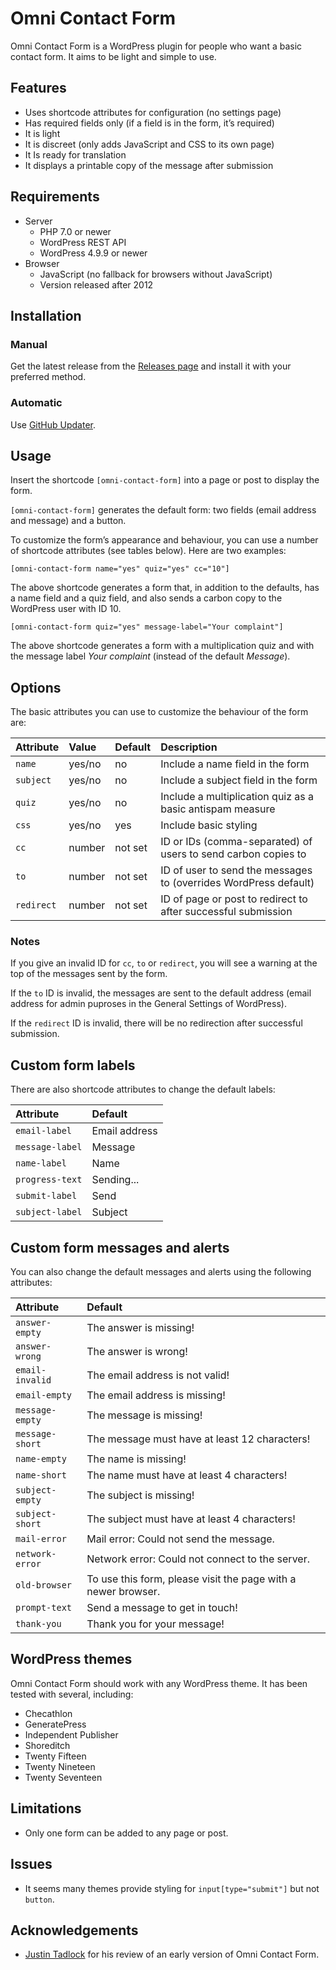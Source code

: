 
Omni Contact Form
================================================================================

Omni Contact Form is a WordPress plugin for people who want a basic contact form. It aims to be light and simple to use.



Features
--------------------------------------------------------------------------------

-   Uses shortcode attributes for configuration (no settings page)
-   Has required fields only (if a field is in the form, it’s required)
-   It is light
-   It is discreet (only adds JavaScript and CSS to its own page)
-   It Is ready for translation
-   It displays a printable copy of the message after submission



Requirements
--------------------------------------------------------------------------------

-   Server
    -   PHP 7.0 or newer
    -   WordPress REST API
    -   WordPress 4.9.9 or newer
-   Browser
    -   JavaScript (no fallback for browsers without JavaScript)
    -   Version released after 2012



Installation
--------------------------------------------------------------------------------

### Manual

Get the latest release from the [Releases page](https://github.com/demetris/omni-contact-form/releases) and install it with your preferred method.

### Automatic

Use [GitHub Updater](https://github.com/afragen/github-updater).



Usage
--------------------------------------------------------------------------------

Insert the shortcode `[omni-contact-form]` into a page or post to display the form.

`[omni-contact-form]` generates the default form: two fields (email address and message) and a button.

To customize the form’s appearance and behaviour, you can use a number of shortcode attributes (see tables below). Here are two examples:

`[omni-contact-form name="yes" quiz="yes" cc="10"]`

The above shortcode generates a form that, in addition to the defaults, has a name field and a quiz field, and also sends a carbon copy to the WordPress user with ID 10.

`[omni-contact-form quiz="yes" message-label="Your complaint"]`

The above shortcode generates a form with a multiplication quiz and with the message label *Your complaint* (instead of the default *Message*).



Options
--------------------------------------------------------------------------------

The basic attributes you can use to customize the behaviour of the form are:

| Attribute    | Value         | Default     | Description                                                             |
|:-------------|:--------------|:------------|:------------------------------------------------------------------------|
| `name`       | yes/no        | no          | Include a name field in the form                                        |
| `subject`    | yes/no        | no          | Include a subject field in the form                                     |
| `quiz`       | yes/no        | no          | Include a multiplication quiz as a basic antispam measure               |
| `css`        | yes/no        | yes         | Include basic styling                                                   |
| `cc`         | number        | not set     | ID or IDs (comma-separated) of users to send carbon copies to           |
| `to`         | number        | not set     | ID of user to send the messages to (overrides WordPress default)        |
| `redirect`   | number        | not set     | ID of page or post to redirect to after successful submission           |


### Notes

If you give an invalid ID for `cc`, `to` or `redirect`, you will see a warning at the top of the messages sent by the form.

If the `to` ID is invalid, the messages are sent to the default address (email address for admin puproses in the General Settings of WordPress).

If the `redirect` ID is invalid, there will be no redirection after successful submission.



Custom form labels
--------------------------------------------------------------------------------

There are also shortcode attributes to change the default labels:

| Attribute                    | Default                                                           |
|:-----------------------------|:------------------------------------------------------------------|
| `email-label`                | Email address                                                     |
| `message-label`              | Message                                                           |
| `name-label`                 | Name                                                              |
| `progress-text`              | Sending...                                                        |
| `submit-label`               | Send                                                              |
| `subject-label`              | Subject                                                           |



Custom form messages and alerts
--------------------------------------------------------------------------------

You can also change the default messages and alerts using the following attributes:

| Attribute                    | Default                                                           |
|:-----------------------------|:------------------------------------------------------------------|
| `answer-empty`               | The answer is missing!                                            |
| `answer-wrong`               | The answer is wrong!                                              |
| `email-invalid`              | The email address is not valid!                                   |
| `email-empty`                | The email address is missing!                                     |
| `message-empty`              | The message is missing!                                           |
| `message-short`              | The message must have at least 12 characters!                     |
| `name-empty`                 | The name is missing!                                              |
| `name-short`                 | The name must have at least 4 characters!                         |
| `subject-empty`              | The subject is missing!                                           |
| `subject-short`              | The subject must have at least 4 characters!                      |
| `mail-error`                 | Mail error: Could not send the message.                           |
| `network-error`              | Network error: Could not connect to the server.                   |
| `old-browser`                | To use this form, please visit the page with a newer browser.     |
| `prompt-text`                | Send a message to get in touch!                                   |
| `thank-you`                  | Thank you for your message!                                       |



WordPress themes
--------------------------------------------------------------------------------

Omni Contact Form should work with any WordPress theme. It has been tested with several, including:

-   Checathlon
-   GeneratePress
-   Independent Publisher
-   Shoreditch
-   Twenty Fifteen
-   Twenty Nineteen
-   Twenty Seventeen



Limitations
--------------------------------------------------------------------------------

-   Only one form can be added to any page or post.



Issues
--------------------------------------------------------------------------------

-   It seems many themes provide styling for `input[type="submit"]` but not `button`.



Acknowledgements
--------------------------------------------------------------------------------

-   [Justin Tadlock](https://github.com/justintadlock) for his review of an early version of Omni Contact Form.
